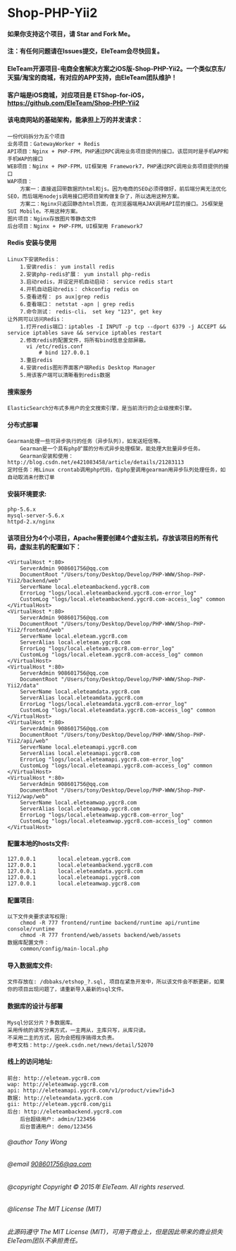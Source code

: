 # Shop-PHP-Yii2

#### 如果你支持这个项目，请 Star and Fork Me。

#### 注：有任何问题请在Issues提交，EleTeam会尽快回复。

#### EleTeam开源项目-电商全套解决方案之iOS版-Shop-PHP-Yii2。一个类似京东/天猫/淘宝的商城，有对应的APP支持，由EleTeam团队维护！
#### 客户端是iOS商城，对应项目是 ETShop-for-iOS，https://github.com/EleTeam/Shop-PHP-Yii2

#### 该电商网站的基础架构，能承担上万的并发请求：
    一份代码拆分为五个项目
    业务项目：GatewayWorker + Redis
    API项目：Nginx + PHP-FPM，PHP通过RPC调用业务项目提供的接口。该层同时是手机APP和手机WAP的接口
    WEB项目：Nginx + PHP-FPM，UI框架用 Framework7，PHP通过RPC调用业务项目提供的接口
    WAP项目：
        方案一：直接返回带数据的html和js。因为电商的SEO必须得做好，前后端分离无法优化SEO，而后端用nodejs调用接口把项目架构做复杂了，所以选用这种方案。
        方案二：Nginx只返回静态html页面，在浏览器端用AJAX调用API层的接口。JS框架是 SUI Mobile。不用这种方案。
    图片项目：Nginx存放图片等静态文件
    后台项目：Nginx + PHP-FPM，UI框架用 Framework7

#### Redis 安装与使用
    Linux下安装Redis：
        1.安装redis： yum install redis
        2.安装php-redis扩展： yum install php-redis
        3.启动redis，并设定开机自动启动： service redis start
        4.开机自动启动redis： chkconfig redis on
        5.查看进程： ps aux|grep redis
        6.查看端口： netstat -apn | grep redis
        7.命令测试： redis-cli， set key "123", get key
    让外网可以访问Redis：
        1.打开redis端口：iptables -I INPUT -p tcp --dport 6379 -j ACCEPT && service iptables save && service iptables restart
        2.修改redis的配置文件，将所有bind信息全部屏蔽。
          vi /etc/redis.conf
              # bind 127.0.0.1
        3.重启redis
        4.安装redis图形界面客户端Redis Desktop Manager
        5.用该客户端可以清晰看到redis数据
    
#### 搜索服务
    ElasticSearch分布式多用户的全文搜索引擎，是当前流行的企业级搜索引擎。
    
#### 分布式部署
    Gearman处理一些可异步执行的任务（异步队列)，如发送短信等。
        Gearman是一个具有php扩展的分布式异步处理框架，能处理大批量异步任务。
        Gearman安装和使用：http://blog.csdn.net/e421083458/article/details/21283113
    定时任务：用Linux crontab调用php代码，在php里调用gearman用异步队列处理任务，如自动取消未付款订单
    
#### 安装环境要求:
    php-5.6.x
    mysql-server-5.6.x
    httpd-2.x/nginx
    
#### 该项目分为4个小项目，Apache需要创建4个虚拟主机，存放该项目的所有代码，虚拟主机的配置如下：
    <VirtualHost *:80>
        ServerAdmin 908601756@qq.com
        DocumentRoot "/Users/tony/Desktop/Develop/PHP-WWW/Shop-PHP-Yii2/backend/web"
        ServerName local.eleteambackend.ygcr8.com
        ErrorLog "logs/local.eleteambackend.ygcr8.com-error_log"
        CustomLog "logs/local.eleteambackend.ygcr8.com-access_log" common
    </VirtualHost>
    <VirtualHost *:80>
        ServerAdmin 908601756@qq.com
        DocumentRoot "/Users/tony/Desktop/Develop/PHP-WWW/Shop-PHP-Yii2/frontend/web"
        ServerName local.eleteam.ygcr8.com
        ServerAlias local.eleteam.ygcr8.com
        ErrorLog "logs/local.eleteam.ygcr8.com-error_log"
        CustomLog "logs/local.eleteam.ygcr8.com-access_log" common
    </VirtualHost>
    <VirtualHost *:80>
        ServerAdmin 908601756@qq.com
        DocumentRoot "/Users/tony/Desktop/Develop/PHP-WWW/Shop-PHP-Yii2/data"
        ServerName local.eleteamdata.ygcr8.com
        ServerAlias local.eleteamdata.ygcr8.com
        ErrorLog "logs/local.eleteamdata.ygcr8.com-error_log"
        CustomLog "logs/local.eleteamdata.ygcr8.com-access_log" common
    </VirtualHost>
    <VirtualHost *:80>
        ServerAdmin 908601756@qq.com
        DocumentRoot "/Users/tony/Desktop/Develop/PHP-WWW/Shop-PHP-Yii2/api/web"
        ServerName local.eleteamapi.ygcr8.com
        ServerAlias local.eleteamapi.ygcr8.com
        ErrorLog "logs/local.eleteamapi.ygcr8.com-error_log"
        CustomLog "logs/local.eleteamapi.ygcr8.com-access_log" common
    </VirtualHost>
    <VirtualHost *:80>
        ServerAdmin 908601756@qq.com
        DocumentRoot "/Users/tony/Desktop/Develop/PHP-WWW/Shop-PHP-Yii2/wap/web"
        ServerName local.eleteamwap.ygcr8.com
        ServerAlias local.eleteamwap.ygcr8.com
        ErrorLog "logs/local.eleteamwap.ygcr8.com-error_log"
        CustomLog "logs/local.eleteamwap.ygcr8.com-access_log" common
    </VirtualHost>

#### 配置本地的hosts文件:
    127.0.0.1       local.eleteam.ygcr8.com
    127.0.0.1       local.eleteambackend.ygcr8.com
    127.0.0.1       local.eleteamdata.ygcr8.com
    127.0.0.1       local.eleteamapi.ygcr8.com
    127.0.0.1       local.eleteamwap.ygcr8.com
    
#### 配置项目:
    以下文件夹要求读写权限:
        chmod -R 777 frontend/runtime backend/runtime api/runtime console/runtime
        chmod -R 777 frontend/web/assets backend/web/assets
    数据库配置文件：
        common/config/main-local.php

#### 导入数据库文件:
    文件存放在: /dbbaks/etshop_?.sql, 项目在紧急开发中，所以该文件会不断更新，如果你的项目出现问题了，请重新导入最新的sql文件。

#### 数据库的设计与部署
    Mysql分区分片？多数据库。
    采用传统的读写分离方式，一主两从，主库只写，从库只读。
    不采用二主的方式，因为会把程序搞得太负责。
    参考文档：http://geek.csdn.net/news/detail/52070
    
#### 线上的访问地址:
    前台: http://eleteam.ygcr8.com
    wap: http://eleteamwap.ygcr8.com
    api: http://eleteamapi.ygcr8.com/v1/product/view?id=3
    数据: http://eleteamdata.ygcr8.com
    gii: http://eleteam.ygcr8.com/gii
    后台: http://eleteambackend.ygcr8.com
        后台超级用户: admin/123456
        后台普通用户: demo/123456

###### @author Tony Wong
###### @email 908601756@qq.com
###### @copyright Copyright © 2015年 EleTeam. All rights reserved.
###### @license The MIT License (MIT)

###### 此源码遵守 The MIT License (MIT)，可用于商业上，但是因此带来的商业损失EleTeam团队不承担责任。
